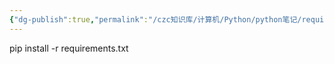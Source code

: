 ```yaml
---
{"dg-publish":true,"permalink":"/czc知识库/计算机/Python/python笔记/requirement文件安装环境命令 python 配置/","dgPassFrontmatter":true,"created":"2024-12-07T08:39:46.968+08:00","updated":"2024-12-08T12:19:23.725+08:00"}
---
```



pip install -r requirements.txt